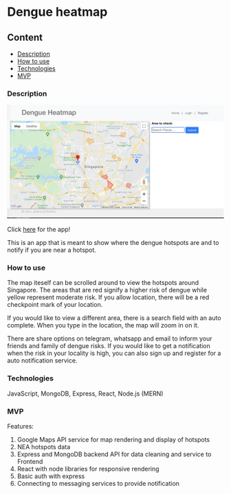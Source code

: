 # Dengue heatmap

## Content

- [Description](#description)
- [How to use](#gameplay)
- [Technologies](#Technologies)
- [MVP](#MVP)

### Description

![sample image of site](https://github.com/Thngkia/SEIF3-Project3-Frontend/blob/main/public/Dengue_heatmap.png)

Click [here](https://dengueheatmapfrontend.herokuapp.com/) for the app!

This is an app that is meant to show where the dengue hotspots are and to notify if you are near a hotspot.

### How to use

The map iteself can be scrolled around to view the hotspots around Singapore. The areas that are red signify a higher risk of dengue while yellow represent moderate risk. If you allow location, there will be a red checkpoint mark of your location.

If you would like to view a different area, there is a search field with an auto complete. When you type in the location, the map will zoom in on it.

There are share options on telegram, whatsapp and email to inform your friends and family of dengue risks. If you would like to get a notification when the risk in your locality is high, you can also sign up and register for a auto notification service.

### Technologies

JavaScript, MongoDB, Express, React, Node.js (MERN)

### MVP

Features:

1. Google Maps API service for map rendering and display of hotspots
2. NEA hotspots data
3. Express and MongoDB backend API for data cleaning and service to Frontend
4. React with node libraries for responsive rendering
5. Basic auth with express
6. Connecting to messaging services to provide notification
